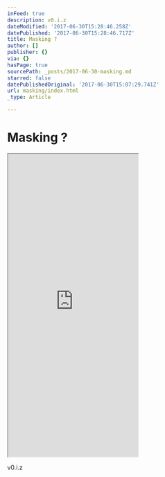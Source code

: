 ```yaml
---
inFeed: true
description: v0.i.z
dateModified: '2017-06-30T15:28:46.258Z'
datePublished: '2017-06-30T15:28:46.717Z'
title: Masking ?
author: []
publisher: {}
via: {}
hasPage: true
sourcePath: _posts/2017-06-30-masking.md
starred: false
datePublishedOriginal: '2017-06-30T15:07:29.741Z'
url: masking/index.html
_type: Article

---
```

# Masking ?

<iframe src="https://the-grid.github.io/ed-userhtml/?g=eJylkMtOw0AMRffzFaNsCpUyI7ZJ2j9ALLt2plZqOq_GTqOC-HfSKhINIDasz9XxvW5YLh63yoDPBygF-g5FvyutA_CxpAAdVnro_cPqIJK5snYcR9O2BK1xKVhOjsAHe40_GT53q8da2_VLFkpR71E_A58GXNtJOUtzYrrSymEU7OsvEtJ-uuaHQBGiwzvC9DYRl6IAxVrdQDlieyQp_9d0d5PM_RbKX3suEt9a_eByycs9H6qx88dVQ6HTzgPzprj_fqG5d5vi7xGcwaF5zV2x_QRZmZbC" height="700" style=""></iframe>

v0.i.z